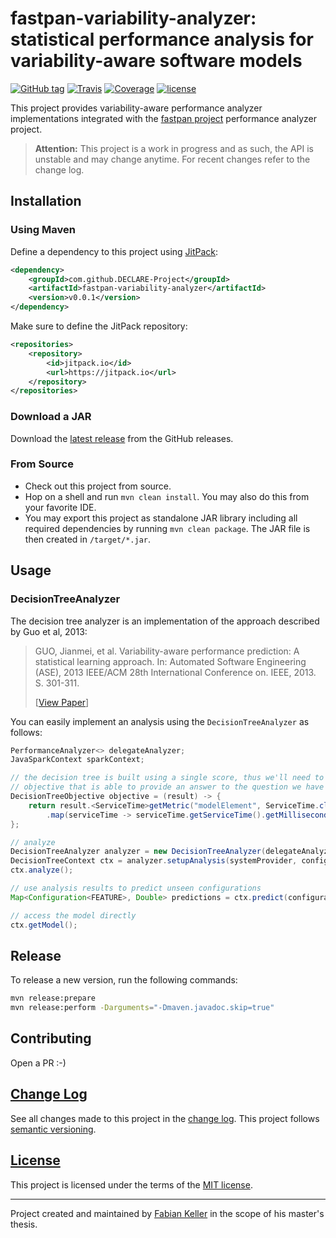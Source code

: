 # fastpan-variability-analyzer: statistical performance analysis for variability-aware software models 

[![GitHub tag](https://img.shields.io/github/tag/DECLARE-Project/fastpan-variability-analyzer.svg?maxAge=30)](https://github.com/DECLARE-Project/fastpan-variability-analyzer/releases)
[![Travis](https://img.shields.io/travis/DECLARE-Project/fastpan-variability-analyzer.svg?maxAge=30)](https://travis-ci.org/DECLARE-Project/fastpan-variability-analyzer)
[![Coverage](https://img.shields.io/codecov/c/github/DECLARE-Project/fastpan-variability-analyzer.svg?maxAge=30)](https://codecov.io/gh/DECLARE-Project/fastpan-variability-analyzer)
[![license](https://img.shields.io/github/license/DECLARE-Project/fastpan-variability-analyzer.svg?maxAge=30)](LICENSE)

This project provides variability-aware performance analyzer implementations integrated with the [fastpan project](https://github.com/DECLARE-Project/fastpan) performance analyzer project.

> **Attention:** This project is a work in progress and as such, the API is unstable and may change anytime. For recent changes refer to the change log.


## Installation

### Using Maven

Define a dependency to this project using [JitPack](https://jitpack.io/#DECLARE-Project/fastpan-variability-analyzer):

```xml
<dependency>
    <groupId>com.github.DECLARE-Project</groupId>
    <artifactId>fastpan-variability-analyzer</artifactId>
    <version>v0.0.1</version>
</dependency>
```

Make sure to define the JitPack repository: 

```xml
<repositories>
    <repository>
        <id>jitpack.io</id>
        <url>https://jitpack.io</url>
    </repository>
</repositories>
```


### Download a JAR

Download the [latest release](https://github.com/DECLARE-Project/fastpan-variability-analyzer/releases/latest) from the GitHub releases.

### From Source

- Check out this project from source.
- Hop on a shell and run `mvn clean install`. You may also do this from your favorite IDE.
- You may export this project as standalone JAR library including all required dependencies by running `mvn clean package`. The JAR file is then created in `/target/*.jar`.


## Usage

### DecisionTreeAnalyzer

The decision tree analyzer is an implementation of the approach described by Guo et al, 2013:

> GUO, Jianmei, et al. Variability-aware performance prediction: A statistical learning approach. 
> In: Automated Software Engineering (ASE), 2013 IEEE/ACM 28th International Conference on. IEEE, 2013. S. 301-311.
>
> [[View Paper](http://gsd.uwaterloo.ca/sites/default/files/ase2013cpm.pdf)]

You can easily implement an analysis using the `DecisionTreeAnalyzer` as follows:

```java
PerformanceAnalyzer<> delegateAnalyzer;
JavaSparkContext sparkContext;

// the decision tree is built using a single score, thus we'll need to define an 
// objective that is able to provide an answer to the question we have
DecisionTreeObjective objective = (result) -> {
    return result.<ServiceTime>getMetric("modelElement", ServiceTime.class)
        .map(serviceTime -> serviceTime.getServiceTime().getMilliseconds());
};

// analyze
DecisionTreeAnalyzer analyzer = new DecisionTreeAnalyzer(delegateAnalyzer, objective, sparkContext);
DecisionTreeContext ctx = analyzer.setupAnalysis(systemProvider, configurationProvider);
ctx.analyze();

// use analysis results to predict unseen configurations
Map<Configuration<FEATURE>, Double> predictions = ctx.predict(configurationProvider);

// access the model directly
ctx.getModel();
```


## Release

To release a new version, run the following commands:

```sh
mvn release:prepare
mvn release:perform -Darguments="-Dmaven.javadoc.skip=true"
```


## Contributing

Open a PR :-)


## [Change Log](CHANGELOG.md)

See all changes made to this project in the [change log](CHANGELOG.md). This project follows [semantic versioning](http://semver.org/).


## [License](LICENSE)

This project is licensed under the terms of the [MIT license](LICENSE).


---

Project created and maintained by [Fabian Keller](http://www.fabian-keller.de) in the scope of his master's thesis.